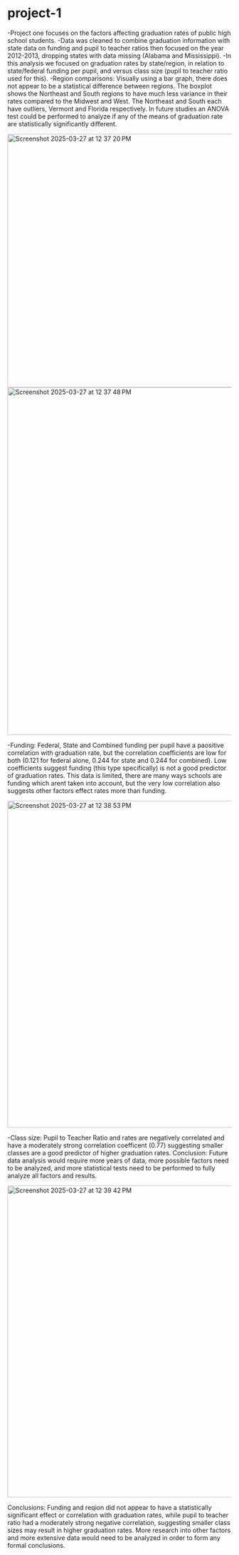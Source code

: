 # project-1
-Project one focuses on the factors affecting graduation rates of public high school students. 
-Data was cleaned to combine graduation information with state data on funding and pupil to teacher ratios then focused on the year 2012-2013, dropping states with data missing (Alabama and Mississippi).
-In this analysis we focused on graduation rates by state/region, in relation to state/federal funding per pupil, and versus class size (pupil to teacher ratio used for this). 
-Region comparisons: Visually using a bar graph, there does not appear to be a statistical difference between regions. The boxplot shows the Northeast and South regions to have much less variance in their rates compared to the Midwest and West. The Northeast and South each have outliers, Vermont and Florida respectively. In future studies an ANOVA test could be performed to analyze if any of the means of graduation rate are statistically significantly different. 

<img width="568" alt="Screenshot 2025-03-27 at 12 37 20 PM" src="https://github.com/user-attachments/assets/2c434640-54ec-4175-8711-57374cc1da12" />

<img width="780" alt="Screenshot 2025-03-27 at 12 37 48 PM" src="https://github.com/user-attachments/assets/c75ec5c6-188c-4930-bb64-685135bcc5e7" />

-Funding: Federal, State and Combined funding per pupil have a paositive correlation with graduation rate, but the correlation coefficients are low for both (0.121 for federal alone, 0.244 for state and 0.244 for combined). Low coefficients suggest funding (this type specifically) is not a good predictor of graduation rates. This data is limited, there are many ways schools are funding which arent taken into account, but the very low correlation also suggests other factors effect rates more than funding.

<img width="733" alt="Screenshot 2025-03-27 at 12 38 53 PM" src="https://github.com/user-attachments/assets/0d276a63-4b11-44dd-b749-c956f291c412" />

-Class size: Pupil to Teacher Ratio and rates are negatively correlated  and have a moderately strong correlation coefficent (0.77) suggesting smaller classes are a good predictor of higher graduation rates.
Conclusion: Future data analysis would require more years of data, more possible factors need to be analyzed, and more statistical tests need to be performed to fully analyze all factors and results. 

<img width="699" alt="Screenshot 2025-03-27 at 12 39 42 PM" src="https://github.com/user-attachments/assets/55f1a60d-eaed-48d7-8b7c-e6f0e101c935" />

Conclusions: Funding and reqion did not appear to have a statistically significant effect or correlation with graduation rates, while pupil to teacher ratio had a moderately strong negative correlation, suggesting smaller class sizes may result in higher graduation rates. More research into other factors and more extensive data would need to be analyzed in order to form any formal conclusions. 


